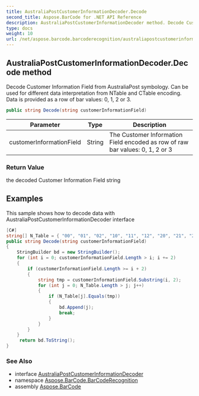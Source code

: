 ```yaml
---
title: AustraliaPostCustomerInformationDecoder.Decode
second_title: Aspose.BarCode for .NET API Reference
description: AustraliaPostCustomerInformationDecoder method. Decode Customer Information Field from AustraliaPost symbology. Can be used for different data interpretation from NTable and CTable encoding. Data is provided as a row of bar values 0 1 2 or 3
type: docs
weight: 10
url: /net/aspose.barcode.barcoderecognition/australiapostcustomerinformationdecoder/decode/
---
```

## AustraliaPostCustomerInformationDecoder.Decode method

Decode Customer Information Field from AustraliaPost symbology. Can be used for different data interpretation from NTable and CTable encoding. Data is provided as a row of bar values: 0, 1, 2 or 3.

```csharp
public string Decode(string customerInformationField)
```

| Parameter | Type | Description |
| --- | --- | --- |
| customerInformationField | String | The Customer Information Field encoded as row of raw bar values: 0, 1, 2 or 3 |

### Return Value

the decoded Customer Information Field string

## Examples

This sample shows how to decode data with AustraliaPostCustomerInformationDecoder interface

```csharp
[C#]
string[] N_Table = { "00", "01", "02", "10", "11", "12", "20", "21", "22", "30" };
public string Decode(string customerInformationField)
{
    StringBuilder bd = new StringBuilder();
    for (int i = 0; customerInformationField.Length > i; i += 2)
    {
        if (customerInformationField.Length >= i + 2)
        {
            string tmp = customerInformationField.Substring(i, 2);
            for (int j = 0; N_Table.Length > j; j++)
            {
                if (N_Table[j].Equals(tmp))
                {
                    bd.Append(j);
                    break;
                }
            }
        }
    }
     return bd.ToString();
}
```

### See Also

* interface [AustraliaPostCustomerInformationDecoder](../)
* namespace [Aspose.BarCode.BarCodeRecognition](../../../aspose.barcode.barcoderecognition/)
* assembly [Aspose.BarCode](../../../)


